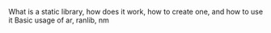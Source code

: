 What is a static library, how does it work, how to create one, and how to use it
Basic usage of ar, ranlib, nm

